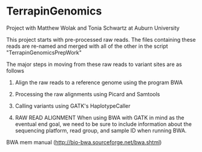 # TerrapinGenomics
Project with Matthew Wolak and Tonia Schwartz at Auburn University

This project starts with pre-processed raw reads. The files containing these reads are re-named and merged with all of the other in the script "TerrapinGenomicsPrepWork"

The major steps in moving from these raw reads to variant sites are as follows
1) Align the raw reads to a reference genome using the program BWA
2) Processing the raw alignments using Picard and Samtools
3) Calling variants using GATK's HaplotypeCaller



1) RAW READ ALIGNMENT
When using BWA with GATK in mind as the eventual end goal, we need to be sure to include information about the sequencing platform, read group, and sample ID when running BWA.

BWA mem manual (http://bio-bwa.sourceforge.net/bwa.shtml)



